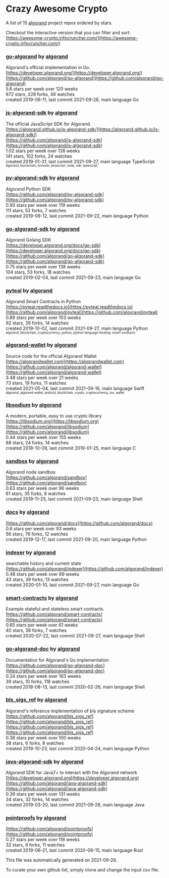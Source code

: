 # Crazy Awesome Crypto
A list of 15 [algorand](https://github.com/algorand) project repos ordered by stars.  

Checkout the interactive version that you can filter and sort: 
[https://awesome-crypto.infocruncher.com/](https://awesome-crypto.infocruncher.com/)  


### [go-algorand](https://github.com/algorand/go-algorand) by [algorand](https://github.com/algorand)  
Algorand's official implementation in Go.   
[https://developer.algorand.org/](https://developer.algorand.org/)  
[https://github.com/algorand/go-algorand](https://github.com/algorand/go-algorand)  
5.6 stars per week over 120 weeks  
672 stars, 228 forks, 48 watches  
created 2019-06-11, last commit 2021-09-28, main language Go  


### [js-algorand-sdk](https://github.com/algorand/js-algorand-sdk) by [algorand](https://github.com/algorand)  
The official JavaScript SDK for Algorand.  
[https://algorand.github.io/js-algorand-sdk/](https://algorand.github.io/js-algorand-sdk/)  
[https://github.com/algorand/js-algorand-sdk](https://github.com/algorand/js-algorand-sdk)  
1.02 stars per week over 138 weeks  
141 stars, 102 forks, 24 watches  
created 2019-01-31, last commit 2021-09-27, main language TypeScript  
<sub><sup>algorand, blockchain, browser, javascript, node, sdk, typescript</sup></sub>


### [py-algorand-sdk](https://github.com/algorand/py-algorand-sdk) by [algorand](https://github.com/algorand)  
Algorand Python SDK  
[https://github.com/algorand/py-algorand-sdk](https://github.com/algorand/py-algorand-sdk)  
0.93 stars per week over 119 weeks  
111 stars, 52 forks, 7 watches  
created 2019-06-12, last commit 2021-09-22, main language Python  


### [go-algorand-sdk](https://github.com/algorand/go-algorand-sdk) by [algorand](https://github.com/algorand)  
Algorand Golang SDK  
[https://developer.algorand.org/docs/go-sdk](https://developer.algorand.org/docs/go-sdk)  
[https://github.com/algorand/go-algorand-sdk](https://github.com/algorand/go-algorand-sdk)  
0.75 stars per week over 138 weeks  
104 stars, 53 forks, 18 watches  
created 2019-02-04, last commit 2021-09-23, main language Go  


### [pyteal](https://github.com/algorand/pyteal) by [algorand](https://github.com/algorand)  
Algorand Smart Contracts in Python  
[https://pyteal.readthedocs.io](https://pyteal.readthedocs.io)  
[https://github.com/algorand/pyteal](https://github.com/algorand/pyteal)  
0.89 stars per week over 103 weeks  
92 stars, 39 forks, 14 watches  
created 2019-10-02, last commit 2021-09-27, main language Python  
<sub><sup>algorand, blockchain, cryptocurrency, python, python-language-binding, smart-contracts</sup></sub>


### [algorand-wallet](https://github.com/algorand/algorand-wallet) by [algorand](https://github.com/algorand)  
Source code for the official Algorand Wallet  
[https://algorandwallet.com](https://algorandwallet.com)  
[https://github.com/algorand/algorand-wallet](https://github.com/algorand/algorand-wallet)  
3.48 stars per week over 21 weeks  
73 stars, 19 forks, 11 watches  
created 2021-05-04, last commit 2021-09-16, main language Swift  
<sub><sup>algorand, algorand-wallet, android, blockchain, crypto, cryptocurrency, ios, wallet</sup></sub>


### [libsodium](https://github.com/algorand/libsodium) by [algorand](https://github.com/algorand)  
A modern, portable, easy to use crypto library  
[https://libsodium.org](https://libsodium.org)  
[https://github.com/algorand/libsodium](https://github.com/algorand/libsodium)  
0.44 stars per week over 155 weeks  
68 stars, 24 forks, 14 watches  
created 2018-10-09, last commit 2019-01-25, main language C  


### [sandbox](https://github.com/algorand/sandbox) by [algorand](https://github.com/algorand)  
Algorand node sandbox  
[https://github.com/algorand/sandbox](https://github.com/algorand/sandbox)  
0.63 stars per week over 96 weeks  
61 stars, 35 forks, 8 watches  
created 2019-11-25, last commit 2021-09-23, main language Shell  


### [docs](https://github.com/algorand/docs) by [algorand](https://github.com/algorand)  
  
[https://github.com/algorand/docs](https://github.com/algorand/docs)  
0.6 stars per week over 93 weeks  
56 stars, 76 forks, 12 watches  
created 2019-12-17, last commit 2021-09-20, main language Python  


### [indexer](https://github.com/algorand/indexer) by [algorand](https://github.com/algorand)  
searchable history and current state  
[https://github.com/algorand/indexer](https://github.com/algorand/indexer)  
0.48 stars per week over 89 weeks  
43 stars, 39 forks, 13 watches  
created 2020-01-10, last commit 2021-09-27, main language Go  


### [smart-contracts](https://github.com/algorand/smart-contracts) by [algorand](https://github.com/algorand)  
Example stateful and stateless smart contracts.  
[https://github.com/algorand/smart-contracts](https://github.com/algorand/smart-contracts)  
0.65 stars per week over 61 weeks  
40 stars, 38 forks, 7 watches  
created 2020-07-22, last commit 2021-09-27, main language Shell  


### [go-algorand-doc](https://github.com/algorand/go-algorand-doc) by [algorand](https://github.com/algorand)  
Documentation for Algorand's Go implementation  
[https://github.com/algorand/go-algorand-doc](https://github.com/algorand/go-algorand-doc)  
0.24 stars per week over 163 weeks  
39 stars, 10 forks, 118 watches  
created 2018-08-13, last commit 2020-02-26, main language Shell  


### [bls_sigs_ref](https://github.com/algorand/bls_sigs_ref) by [algorand](https://github.com/algorand)  
Algorand's reference implementation of bls signature scheme  
[https://github.com/algorand/bls_sigs_ref](https://github.com/algorand/bls_sigs_ref)  
[https://github.com/algorand/bls_sigs_ref](https://github.com/algorand/bls_sigs_ref)  
0.38 stars per week over 100 weeks  
38 stars, 6 forks, 8 watches  
created 2019-10-23, last commit 2020-04-24, main language Python  


### [java-algorand-sdk](https://github.com/algorand/java-algorand-sdk) by [algorand](https://github.com/algorand)  
Algorand SDK for Java7+ to interact with the Algorand network  
[https://developer.algorand.org](https://developer.algorand.org)  
[https://github.com/algorand/java-algorand-sdk](https://github.com/algorand/java-algorand-sdk)  
0.26 stars per week over 131 weeks  
34 stars, 32 forks, 14 watches  
created 2019-03-20, last commit 2021-09-28, main language Java  


### [pointproofs](https://github.com/algorand/pointproofs) by [algorand](https://github.com/algorand)  
  
[https://github.com/algorand/pointproofs](https://github.com/algorand/pointproofs)  
0.27 stars per week over 118 weeks  
32 stars, 6 forks, 11 watches  
created 2019-06-21, last commit 2020-06-15, main language Rust  


This file was automatically generated on 2021-09-28.  

To curate your own github list, simply clone and change the input csv file.  